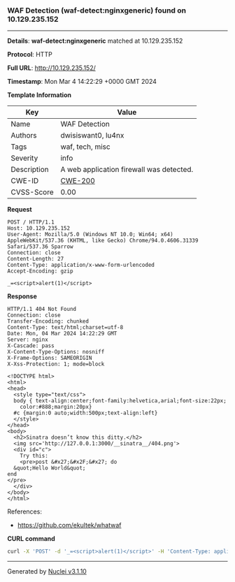 ### WAF Detection (waf-detect:nginxgeneric) found on 10.129.235.152

----
**Details**: **waf-detect:nginxgeneric** matched at 10.129.235.152

**Protocol**: HTTP

**Full URL**: http://10.129.235.152/

**Timestamp**: Mon Mar 4 14:22:29 +0000 GMT 2024

**Template Information**

| Key | Value |
| --- | --- |
| Name | WAF Detection |
| Authors | dwisiswant0, lu4nx |
| Tags | waf, tech, misc |
| Severity | info |
| Description | A web application firewall was detected. |
| CWE-ID | [CWE-200](https://cwe.mitre.org/data/definitions/200.html) |
| CVSS-Score | 0.00 |

**Request**
```http
POST / HTTP/1.1
Host: 10.129.235.152
User-Agent: Mozilla/5.0 (Windows NT 10.0; Win64; x64) AppleWebKit/537.36 (KHTML, like Gecko) Chrome/94.0.4606.31339 Safari/537.36 Sparrow
Connection: close
Content-Length: 27
Content-Type: application/x-www-form-urlencoded
Accept-Encoding: gzip

_=<script>alert(1)</script>
```

**Response**
```http
HTTP/1.1 404 Not Found
Connection: close
Transfer-Encoding: chunked
Content-Type: text/html;charset=utf-8
Date: Mon, 04 Mar 2024 14:22:29 GMT
Server: nginx
X-Cascade: pass
X-Content-Type-Options: nosniff
X-Frame-Options: SAMEORIGIN
X-Xss-Protection: 1; mode=block

<!DOCTYPE html>
<html>
<head>
  <style type="text/css">
  body { text-align:center;font-family:helvetica,arial;font-size:22px;
    color:#888;margin:20px}
  #c {margin:0 auto;width:500px;text-align:left}
  </style>
</head>
<body>
  <h2>Sinatra doesn’t know this ditty.</h2>
  <img src='http://127.0.0.1:3000/__sinatra__/404.png'>
  <div id="c">
    Try this:
    <pre>post &#x27;&#x2F;&#x27; do
  &quot;Hello World&quot;
end
</pre>
  </div>
</body>
</html>

```

References: 
- https://github.com/ekultek/whatwaf

**CURL command**
```sh
curl -X 'POST' -d '_=<script>alert(1)</script>' -H 'Content-Type: application/x-www-form-urlencoded' -H 'Host: 10.129.235.152' -H 'User-Agent: Mozilla/5.0 (Windows NT 10.0; Win64; x64) AppleWebKit/537.36 (KHTML, like Gecko) Chrome/94.0.4606.31339 Safari/537.36 Sparrow' 'http://10.129.235.152/'
```

----

Generated by [Nuclei v3.1.10](https://github.com/projectdiscovery/nuclei)